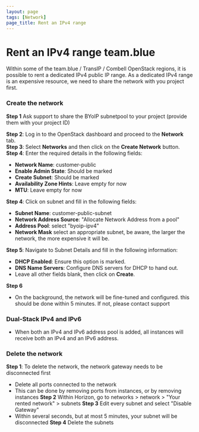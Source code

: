 ```yaml
---
layout: page
tags: [Network]
page_title: Rent an IPv4 range
---
```


# Rent an IPv4 range team.blue

Within some of the team.blue / TransIP / Combell OpenStack regions, it is possible to rent a dedicated IPv4 public IP range. 
As a dedicated IPv4 range is an expensive resource, we need to share the network with you project first. 


### Create the network
**Step 1** Ask support to share the BYoIP subnetpool to your project (provide them with your project ID)

**Step 2**: Log in to the OpenStack dashboard and proceed to the **Network** tab.  
**Step 3**: Select **Networks** and then click on the **Create Network** button.  
**Step 4**: Enter the required details in the following fields:  
* **Network Name**: customer-public
* **Enable Admin State**: Should be marked
* **Create Subnet**: Should be marked
* **Availability Zone Hints**: Leave empty for now
* **MTU**: Leave empty for now

**Step 4**: Click on subnet and fill in the following fields:  
* **Subnet Name**: customer-public-subnet
* **Network Address Source**: "Allocate Network Address from a pool"
* **Address Pool**: select "byoip-ipv4"
* **Network Mask** select an appropriate subnet, be aware, the larger the network, the more expensive it will be.

**Step 5**: Navigate to Subnet Details and fill in the following information:  
* **DHCP Enabled**: Ensure this option is marked.  
* **DNS Name Servers**: Configure DNS servers for DHCP to hand out.
* Leave all other fields blank, then click on **Create**.  

**Step 6**
* On the background, the network will be fine-tuned and configured. this should be done within 5 minutes. If not, please contact support

### Dual-Stack IPv4 and IPv6
- When both an IPv4 and IPv6 address pool is added, all instances will receive both an IPv4 and an IPv6 address.


### Delete the network
**Step 1**: To delete the network, the network gateway needs to be disconnected first
* Delete all ports connected to the network
* This can be done by removing ports from instances, or by removing instances
**Step 2** Within Horizon, go to networks > network > "Your rented network" > subnets
**Step 3** Edit every subnet and select "Disable Gateway"
* Within several seconds, but at most 5 minutes, your subnet will be disconnected 
**Step 4** Delete the subnets
